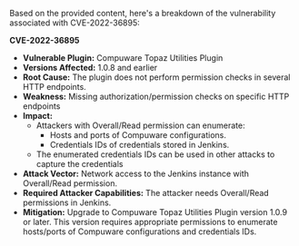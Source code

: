 Based on the provided content, here's a breakdown of the vulnerability associated with CVE-2022-36895:

**CVE-2022-36895**

*   **Vulnerable Plugin:** Compuware Topaz Utilities Plugin
*   **Versions Affected:** 1.0.8 and earlier
*   **Root Cause:** The plugin does not perform permission checks in several HTTP endpoints.
*   **Weakness:** Missing authorization/permission checks on specific HTTP endpoints
*   **Impact:**
    *   Attackers with Overall/Read permission can enumerate:
        *   Hosts and ports of Compuware configurations.
        *   Credentials IDs of credentials stored in Jenkins.
    *   The enumerated credentials IDs can be used in other attacks to capture the credentials
*   **Attack Vector:** Network access to the Jenkins instance with Overall/Read permission.
*   **Required Attacker Capabilities:** The attacker needs Overall/Read permissions in Jenkins.
*   **Mitigation:** Upgrade to Compuware Topaz Utilities Plugin version 1.0.9 or later. This version requires appropriate permissions to enumerate hosts/ports of Compuware configurations and credentials IDs.